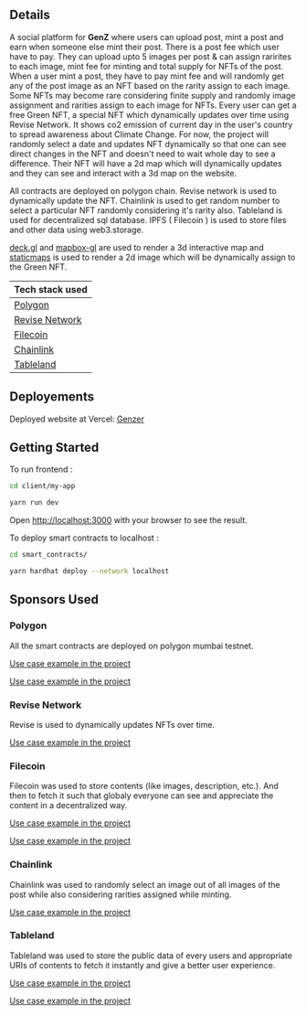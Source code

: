 ## Details

A social platform for **GenZ** where users can upload post, mint a post and earn when someone else mint their post. There is a post fee which user have to pay. They can upload upto 5 images per post & can assign rarirites to each image, mint fee for minting and total supply for NFTs of the post. When a user mint a post, they have to pay mint fee and will randomly get any of the post image as an NFT based on the rarity assign to each image. Some NFTs may become rare considering finite supply and randomly image assignment and rarities assign to each image for NFTs. Every user can get a free Green NFT, a special NFT which dynamically updates over time using Revise Network. It shows co2 emission of current day in the user's country to spread awareness about Climate Change. For now, the project will randomly select a date and updates NFT dynamically so that one can see direct changes in the NFT and doesn't need to wait whole day to see a difference. Their NFT will have a 2d map which will dynamically updates and they can see and interact with a 3d map on the website.

All contracts are deployed on polygon chain. Revise network is used to dynamically update the NFT. Chainlink is used to get random number to select a particular NFT randomly considering it's rarity also. Tableland is used for decentralized sql database. IPFS ( Filecoin ) is used to store files and other data using web3.storage.

[deck.gl](https://deck.gl/) and [mapbox-gl](https://docs.mapbox.com/mapbox-gl-js/api/) are used to render a 3d interactive map and [staticmaps](https://github.com/komoot/staticmap) is used to render a 2d image which will be dynamically assign to the Green NFT.

| Tech stack used                   |
| --------------------------------- |
| [Polygon](#polygon)               |
| [Revise Network](#revise-network) |
| [Filecoin](#filecoin)             |
| [Chainlink](#chainlink)           |
| [Tableland](#tableland)           |

## Deployements

Deployed website at Vercel: [Genzer](https://climate3.vercel.app/)

## Getting Started

To run frontend :

```bash
cd client/my-app

yarn run dev
```

Open [http://localhost:3000](http://localhost:3000) with your browser to see the result.

To deploy smart contracts to localhost :

```bash
cd smart_contracts/

yarn hardhat deploy --network localhost
```

## Sponsors Used

### Polygon

All the smart contracts are deployed on polygon mumbai testnet.

[Use case example in the project](https://github.com/Ahmed-Aghadi/climate3/tree/main/smart_contracts/deployments/mumbai)

[Use case example in the project](https://github.com/Ahmed-Aghadi/climate3/tree/main/smart_contracts/contracts)

### Revise Network

Revise is used to dynamically updates NFTs over time.

[Use case example in the project](https://github.com/Ahmed-Aghadi/climate3/blob/main/client/my-app/pages/api/setImage.js)

### Filecoin

Filecoin was used to store contents (like images, description, etc.). And then to fetch it such that globaly everyone can see and appreciate the content in a decentralized way.

[Use case example in the project](https://github.com/Ahmed-Aghadi/climate3/blob/main/client/my-app/pages/api/image-upload-ipfs.js)

[Use case example in the project](https://github.com/Ahmed-Aghadi/climate3/blob/main/client/my-app/pages/api/json-upload-ipfs.js)

### Chainlink

Chainlink was used to randomly select an image out of all images of the post while also considering rarities assigned while minting.

[Use case example in the project](https://github.com/Ahmed-Aghadi/climate3/blob/main/smart_contracts/contracts/SigmatorNFTHandle.sol)

### Tableland

Tableland was used to store the public data of every users and appropriate URIs of contents to fetch it instantly and give a better user experience.

[Use case example in the project](https://github.com/Ahmed-Aghadi/climate3/blob/main/smart_contracts/contracts/SigmatorNFTTableland.sol)

[Use case example in the project](https://github.com/Ahmed-Aghadi/climate3/blob/main/smart_contracts/contracts/SigmatorClimateNFT.sol)
